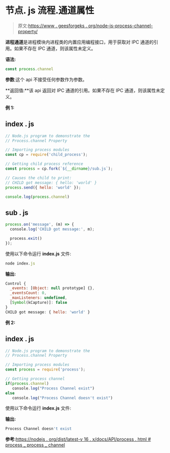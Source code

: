 # 节点. js 流程.通道属性

> 原文:[https://www . geesforgeks . org/node-js-process-channel-property/](https://www.geeksforgeeks.org/node-js-process-channel-property/)

**进程通道**是进程模块内进程类的内置应用编程接口，用于获取对 IPC 通道的引用。如果不存在 IPC 通道，则该属性未定义。

**语法:**

```js
const process.channel
```

**参数**:这个 api 不接受任何参数作为参数。

**返回值:**该 api 返回对 IPC 通道的引用。如果不存在 IPC 通道，则该属性未定义。

**例 1:**

## index . js

```js
// Node.js program to demonstrate the  
// Process.channel Property

// Importing process modules
const cp = require('child_process');

// Getting child process reference 
const process = cp.fork(`${__dirname}/sub.js`);

// Causes the child to print: 
// CHILD got message: { hello: 'world' }
process.send({ hello: 'world' });

console.log(process.channel)
```

## sub . js

```js
process.on('message', (m) => {
  console.log('CHILD got message:', m);

  process.exit()
});
```

使用以下命令运行 **index.js** 文件:

```js
node index.js
```

**输出:**

```js
Control {
  _events: [Object: null prototype] {},
  _eventsCount: 0,
  _maxListeners: undefined,
  [Symbol(kCapture)]: false
}
CHILD got message: { hello: 'world' }
```

**例 2:**

## index . js

```js
// Node.js program to demonstrate the  
// Process.channel Property

// Importing process modules
const process = require('process');

// Getting process channel
if(process.channel) 
   console.log("Process Channel exist")
else
   console.log("Process Channel doesn't exist")
```

使用以下命令运行 **index.js** 文件:

**输出:**

```js
Process Channel doesn't exist
```

**参考:**[https://nodejs . org/dist/latest-v 16 . x/docs/API/process . html # process _ process _ channel](https://nodejs.org/dist/latest-v16.x/docs/api/process.html#process_process_channel)